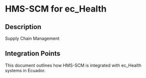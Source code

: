 # HMS-SCM for ec_Health

## Description

Supply Chain Management

## Integration Points

This document outlines how HMS-SCM is integrated with ec_Health systems in Ecuador.
